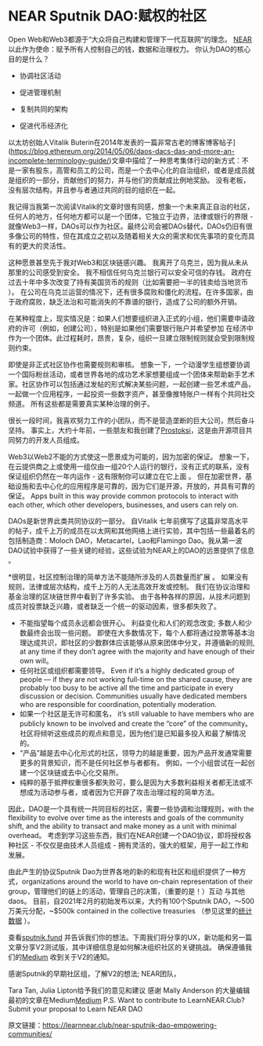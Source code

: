 # NEAR Sputnik DAO:赋权的社区
Open Web和Web3都源于“大众将自己构建和管理下一代互联网”的理念。 [NEAR](https://learnnear.club/what-is-near-protocol/) 以此作为使命：赋予所有人控制自己的钱，数据和治理权力。
你认为DAO的核心目的是什么？

-  协调社区活动

-  促进管理机制

-  复制共同的架构

-  促进代币经济化

以太坊创始人Vitalik Buterin在2014年发表的一篇非常古老的博客博客帖子](https://blog.ethereum.org/2014/05/06/daos-dacs-das-and-more-an-incomplete-terminology-guide/)文章中描绘了一种思考集体行动的新方式：不是一家有股东，高管和员工的公司，而是一个去中心化的自治组织，或者是成员就是组织的一部分，贡献他们的努力，并与他们的贡献成比例地奖励。 没有老板，没有层次结构，并且参与者通过共同的目的组织在一起。

我记得当我第一次阅读Vitalik的文章时很有同感，想象一个未来真正自治的社区，任何人的地方，任何地方都可以是一个团体，它独立于边界，法律或银行的界限 - 就像Web3一样，DAOs可以作为社区。最终公司会被DAOs替代，DAOs仍旧有很多像公司的特性，但在其成立之初以及随着相关大众的需求和优先事项的变化而具有的更大的灵活性。

这种愿景甚至先于我对Web3和区块链感兴趣。 我离开了乌克兰，因为我从未从那里的公司感受到安全。 我不相信任何乌克兰银行可以安全可信的存钱。 政府在过去十年中多次改变了持有美国货币的规则（比如需要把一半的钱卖给当地货币  ）。 在公司在乌克兰运营的情况下，还有很多腐败和僵化的流程。在许多国家，由于政府腐败，缺乏法治和可能消失的不靠谱的银行，造成了公司的额外开销。

在某种程度上，现实情况是：如果人们想要组织进入正式的小组，他们需要申请政府的许可（例如，创建公司），特别是如果他们需要银行账户并希望参加 在经济中作为一个团体。此过程耗时，昂贵，复杂，组织一旦建立限制规则就会受到限制规则约束。

即使是非正式社区协作也需要规则和审核。 想象一下，一个动漫学生组想要协调一个国际粉丝活动，或者世界各地的成功艺术家想要组成一个团体来帮助新手艺术家。社区协作可以包括通过发帖的形式解决某些问题，一起创建一些艺术或产品，一起做一个应用程序，一起投资一些数字资产，甚至像推特账户一样有个共同社交频道。 所有这些都是需要真实某种治理的例子。

很长一段时间，我喜欢努力工作的小团队，而不是营造垄断的巨大公司，然后奋斗坚持。 事实上，大约十年前，一些朋友和我创建了[Prostoksi](https://prostoksi.com/)，这是由开源项目共同努力的开发人员组成。

Web3以Web2不能的方式使这一愿景成为可能的，因为加密的保证。 想象一下，在云提供商之上或使用一组仅由一组20个人运行的银行，没有正式的联系，没有保证组织仍然在一年内运作 - 这有限制你可以建立在它上面 。 但在加密世界，基础设施和去中心化的应用程序是可靠的，因为它们是开源，开放的，并具有可靠的保证。 Apps built in this way provide common protocols to interact with each other, which other developers, businesses, and users can rely on.

DAOs是新世界此类共同协议的一部分。 自Vitalik 七年前撰写了这篇非常高水平的帖子，成千上万的成员在以太网和其他网络上进行实验，其中包括一些最着名的包括制造商：Moloch DAO，Metacartel，Lao和Flamingo Dao。我从第一波DAO试验中获得了一些关键的经验，这些试验为NEAR上的DAO的远景提供了信息 。

*很明显，社区控制治理的简单方法不能随所涉及的人员数量而扩展  。 如果没有规则，法律或层次结构，成千上万的人无法高效开发或控制。 我们在协议治理和基金治理的区块链世界中看到了许多实验。 由于各种各样的原因，从技术问题到成员对投票缺乏兴趣，或者缺乏一个统一的驱动因素，很多都失败了。
* 不能指望每个成员永远都会很开心。 利益变化和人们的观念改变; 多数人和少数最终会出现一些问题。 即使在大多数情况下，每个人都将通过投票等基本治理达成共识，即社区的少数群体应该能够从原来团体中分叉，并遵循新的规则, at any time if they don’t agree with the majority and have enough of their own will。
* 任何社区或组织都需要领导。  Even if it’s a highly dedicated group of people — if they are not working full-time on the shared cause, they are probably too busy to be active all the time and participate in every discussion or decision. Communities usually have dedicated members who are responsible for coordination, potentially moderation.
* 如果一个社区是无许可和匿名， it’s still valuable to have members who are publicly known to be involved and create the “core” of the community。 社区将倾听这些成员的观点和意见，因为他们是已知最多投入和最了解情况的。
* “产品”越是去中心化形式的社区，领导力的越是重要，因为产品开发通常需要更多的背景知识，而不是任何社区参与者都有。 例如，一个小组尝试在一起创建一个区块链或去中心化交易所。
* 纯粹的基于抵押权重很多都失败可，要么是因为大多数利益相关者都无法或不想成为活动参与者，或者因为它开辟了攻击治理过程的简单方法。

因此，DAO是一个具有统一共同目标的社区，需要一些协调和治理规则，with the flexibility to evolve over time as the interests and goals of the community shift, and the ability to transact and make money as a unit with minimal overhead。 考虑到学习这些东西，我们在NEAR创建一个DAO协议，即将授权各种社区 - 不仅仅是由技术人员组成 - 拥有灵活的，强大的框架，用于一起工作和发展。

由此产生的协议Sputnik Dao为世界各地的新的和现有社区和组织提供了一种方式，organizations around the world to have on-chain representation of their group，管理他们的链上的活动，管理自己的决策，（重要的是！）互动 与其他daos。 目前，自2021年2月的初始发布以来，大约有100个Sputnik DAO，〜500万美元分配，~$500k contained in the collective treasuries （参见这里的[统计数据](https://stats.sputnik.fund/) ）。

查看[sputnik.fund](https://www.sputnik.fund/) 并告诉我们你的想法。下周我们将分享的UX，新功能和另一篇文章分享V2测试版，其中详细信息是如何解决组织社区的关键挑战。 确保遵循我们的[Medium](https://medium.com/sputnikdao) 收到关于V2的通知。

感谢Sputnik的早期社区组，了解V2的想法; NEAR团队，

Tara Tan, Julia Lipton给予我们的意见和建议
感谢 Mally Anderson 的大量编辑
最初的文章在Medium[Medium](https://medium.com/sputnikdao/sputnik-dao-empowering-communities-e55ac65f4433)
P.S.
Want to contribute to LearnNEAR.Club? Submit your proposal to Learn NEAR DAO

原文链接：https://learnnear.club/near-sputnik-dao-empowering-communities/
